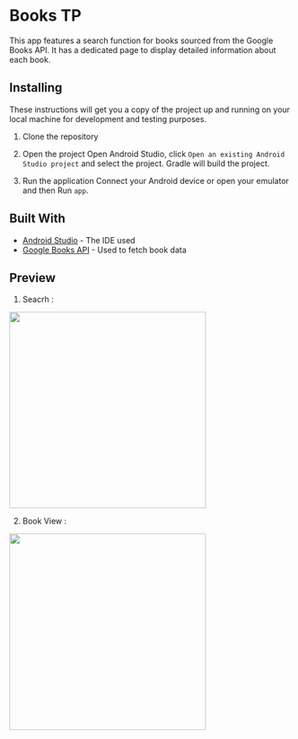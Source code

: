 # Books TP

This app features a search function for books sourced from the Google Books API. It has a dedicated page to display detailed information about each book.

## Installing

These instructions will get you a copy of the project up and running on your local machine for development and testing purposes.

1. Clone the repository

2. Open the project
   Open Android Studio, click `Open an existing Android Studio project` and select the project. Gradle will build the project.

3. Run the application
   Connect your Android device or open your emulator and then Run `app`.

## Built With
* [Android Studio](https://developer.android.com/studio) - The IDE used
* [Google Books API](https://www.googleapis.com/books/v1/volumes) - Used to fetch book data

## Preview
1. Seacrh : <br/>
<img src="https://github.com/otari2002/books_TP/assets/53525728/4e6326be-afe9-4932-9d41-ea45550e9739" width="350">
<br/>

2. Book View : <br/>
<img src="https://github.com/otari2002/books_TP/assets/53525728/5ba2bb63-7550-45d5-8ee8-f6bc36dde0b0" width="350">
